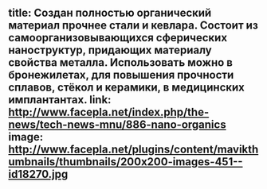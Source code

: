 title: Создан полностью органический материал прочнее стали и кевлара.  Состоит из самоорганизовывающихся сферических наноструктур, придающих материалу свойства металла.  Использовать можно в бронежилетах, для повышения прочности сплавов, стёкол и керамики, в медицинских имплантантах.
link: http://www.facepla.net/index.php/the-news/tech-news-mnu/886-nano-organics
image: http://www.facepla.net/plugins/content/mavikthumbnails/thumbnails/200x200-images-451--id18270.jpg
---

